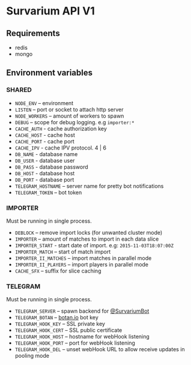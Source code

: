 # Survarium API V1

## Requirements
* redis
* mongo

## Environment variables
### SHARED
* `NODE_ENV` – environment
* `LISTEN` – port or socket to attach http server
* `NODE_WORKERS` – amount of workers to spawn
* `DEBUG` – scope for debug logging. e.g `importer:*`
* `CACHE_AUTH` - cache authorization key
* `CACHE_HOST` - cache host
* `CACHE_PORT` - cache port
* `CACHE_IPV`  - cache IPV protocol. 4 | 6
* `DB_NAME` - database name
* `DB_USER` - database user
* `DB_PASS` - database password
* `DB_HOST` - database host
* `DB_PORT` - database port
* `TELEGRAM_HOSTNAME` – server name for pretty bot notifications
* `TELEGRAM_TOKEN` – bot token

### IMPORTER
Must be running in single process.
* `DEBLOCK` – remove import locks (for unwanted cluster mode)
* `IMPORTER` – amount of matches to import in each data slice
* `IMPORTER_START` - start date of import. e.g: `2015-11-03T18:07:00Z`
* `IMPORTER_MATCH` – start of match import
* `IMPORTER_II_MATCHES` – import matches in parallel mode
* `IMPORTER_II_PLAYERS` – import players in parallel mode
* `CACHE_SFX` – suffix for slice caching

### TELEGRAM
Must be running in single process.
* `TELEGRAM_SERVER` – spawn backend for [@SurvariumBot](https://telegram.me/SurvariumBot)
* `TELEGRAM_BOTAN` – [botan.io](http://botan.io) bot key
* `TELEGRAM_HOOK_KEY` – SSL private key
* `TELEGRAM_HOOK_CERT` – SSL public certificate
* `TELEGRAM_HOOK_HOST` – hostname for webHook listening
* `TELEGRAM_HOOK_PORT` – port for webHook listening
* `TELEGRAM_HOOK_DEL` – unset webHook URL to allow receive updates in pooling mode
